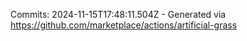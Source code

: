 Commits: 2024-11-15T17:48:11.504Z - Generated via https://github.com/marketplace/actions/artificial-grass
<br>
